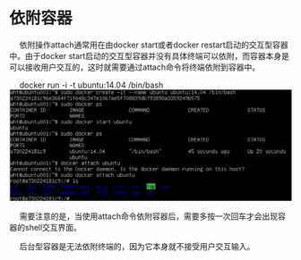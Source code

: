 <h1>依附容器</h1>

<p>&emsp; 依附操作attach通常用在由docker start或者docker restart启动的交互型容器中。由于docker start启动的交互型容器并没有具体终端可以依附，而容器本身是可以接收用户交互的，这时就需要通过attach命令将终端依附到容器中。</p>

<p>&emsp; docker run -i -t ubuntu:14.04 /bin/bash
<img src="./assets/15.png" />




<p>&emsp; 需要注意的是，当使用attach命令依附容器后，需要多按一次回车才会出现容器的shell交互界面。

<p>&emsp; 后台型容器是无法依附终端的，因为它本身就不接受用户交互输入。